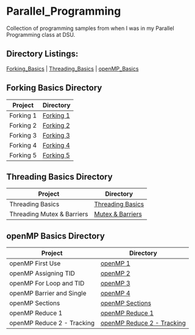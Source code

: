 # Parallel_Programming

Collection of programming samples from when I was in my Parallel Programming class at DSU.

## Directory Listings:

[Forking_Basics](https://github.com/Wuydts/Parallel_Programming/tree/master/Fork_Basics) | [Threading_Basics](https://github.com/Wuydts/Parallel_Programming/tree/master/Thread_Basics) | [openMP_Basics](https://github.com/Wuydts/Parallel_Programming/tree/master/openMP_Basics)

## Forking Basics Directory
| Project | Directory | 
| - | - |
|  Forking 1 | [Forking 1](https://github.com/Wuydts/Parallel_Programming/blob/master/Fork_Basics/Fork1.c)|
|  Forking 2 | [Forking 2](https://github.com/Wuydts/Parallel_Programming/blob/master/Fork_Basics/Fork2.c)|
|  Forking 3 | [Forking 3](https://github.com/Wuydts/Parallel_Programming/blob/master/Fork_Basics/Fork3.c)|
|  Forking 4 | [Forking 4](https://github.com/Wuydts/Parallel_Programming/blob/master/Fork_Basics/Fork4.c) |
|  Forking 5 | [Forking 5](https://github.com/Wuydts/Parallel_Programming/blob/master/Fork_Basics/Fork5.c) |

## Threading Basics Directory
| Project | Directory | 
| - | - |
|  Threading Basics | [Threading Basics](https://github.com/Wuydts/Parallel_Programming/blob/master/Thread_Basics/Thread.c)|
|  Threading Mutex & Barriers | [Mutex & Barriers](https://github.com/Wuydts/Parallel_Programming/blob/master/Thread_Basics/Mutex_and_Barrier.c)|

## openMP Basics Directory
| Project | Directory |
| - | - |
|  openMP First Use | [openMP 1](https://github.com/Wuydts/Parallel_Programming/blob/master/openMP_Basics/openMP1.c)|
|  openMP Assigning TID | [openMP 2](https://github.com/Wuydts/Parallel_Programming/blob/master/openMP_Basics/openMP2.c)|
|  openMP For Loop and TID | [openMP 3](https://github.com/Wuydts/Parallel_Programming/blob/master/openMP_Basics/openMP3.c)|
|  openMP Barrier and Single | [openMP 4](https://github.com/Wuydts/Parallel_Programming/blob/master/openMP_Basics/openMP4.c)|
|  openMP Sections | [openMP Sections](https://github.com/Wuydts/Parallel_Programming/blob/master/openMP_Basics/sections.c)|
|  openMP Reduce 1 | [openMP Reduce 1](https://github.com/Wuydts/Parallel_Programming/blob/master/openMP_Basics/reduce1.c)|
|  openMP Reduce 2 - Tracking | [openMP Reduce 2 - Tracking](https://github.com/Wuydts/Parallel_Programming/blob/master/openMP_Basics/reduce2.c)|
